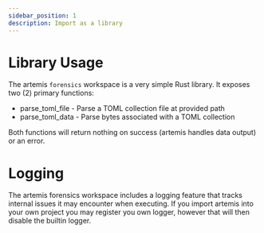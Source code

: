 ```yaml
---
sidebar_position: 1
description: Import as a library
---
```


# Library Usage

The artemis `forensics` workspace is a very simple Rust
library. It exposes two (2) primary functions:

- parse_toml_file - Parse a TOML collection file at provided path
- parse_toml_data - Parse bytes associated with a TOML collection

Both functions will return nothing on success (artemis handles data
output) or an error.

# Logging

The artemis forensics workspace includes a logging feature that tracks internal issues it may
encounter when executing. If you import artemis into your own project you
may register you own logger, however that will then disable the builtin logger.
